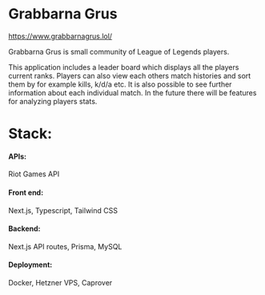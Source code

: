 # Grabbarna Grus

https://www.grabbarnagrus.lol/

Grabbarna Grus is small community of League of Legends players. 

This application includes a leader board which displays all the players current ranks.
Players can also view each others match histories and sort them by for example kills, k/d/a etc.
It is also possible to see further information about each individual match.
In the future there will be features for analyzing players stats.

# Stack: 

#### APIs:
Riot Games API

#### Front end:
Next.js, Typescript, Tailwind CSS

#### Backend:
Next.js API routes, Prisma, MySQL

#### Deployment:
Docker, Hetzner VPS, Caprover
